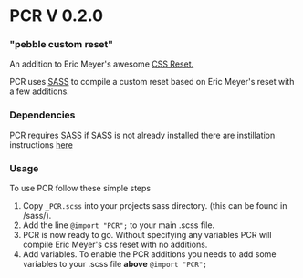 PCR V 0.2.0
=========

### "pebble custom reset"

An addition to Eric Meyer's awesome [CSS Reset.](http://meyerweb.com/eric/tools/css/reset/)

PCR uses [SASS](http://sass-lang.com/) to compile a custom reset based on Eric Meyer's reset with a few additions. 

### Dependencies 

PCR requires [SASS](http://sass-lang.com/) if SASS is not already installed there are instillation instructions [here](http://sass-lang.com/tutorial.html)

### Usage

To use PCR follow these simple steps

1. Copy `_PCR.scss` into your projects sass directory. (this can be found in /sass/).
2. Add the line `@import "PCR";` to your main .scss file.
3. PCR is now ready to go. Without specifying any variables PCR will compile Eric Meyer's css reset with no additions.
4. Add variables. To enable the PCR additions you needs to add some variables to your .scss file **above** `@import "PCR";`
